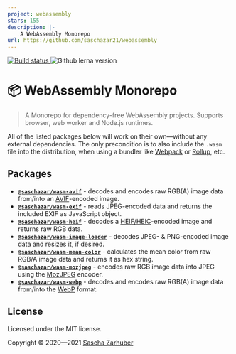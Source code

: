 ```yaml
---
project: webassembly
stars: 155
description: |-
    A WebAssembly Monorepo
url: https://github.com/saschazar21/webassembly
---
```


[![Build status](https://github.com/saschazar21/webassembly/actions/workflows/build-and-test.yml/badge.svg)
](https://github.com/saschazar21/webassembly/actions) ![Github lerna version](https://img.shields.io/github/lerna-json/v/saschazar21/webassembly)

# 📦 WebAssembly Monorepo

> A Monorepo for dependency-free WebAssembly projects. Supports browser, web worker and Node.js runtimes.

All of the listed packages below will work on their own—without any external dependencies. The only precondition is to also include the `.wasm` file into the distribution, when using a bundler like [Webpack](https://webpack.js.org/) or [Rollup](https://rollupjs.org/guide/en/), etc.

## Packages

- **[`@saschazar/wasm-avif`](https://github.com/saschazar21/webassembly/tree/master/packages/avif)** - decodes and encodes raw RGB(A) image data from/into an [AVIF](https://aomediacodec.github.io/av1-avif/)-encoded image.
- **[`@saschazar/wasm-exif`](https://github.com/saschazar21/webassembly/tree/master/packages/exif)** - reads JPEG-encoded data and returns the included EXIF as JavaScript object.
- **[`@saschazar/wasm-heif`](https://github.com/saschazar21/webassembly/tree/master/packages/heif)** - decodes a [HEIF/HEIC](http://nokiatech.github.io/heif/technical.html)-encoded image and returns raw RGB data.
- **[`@saschazar/wasm-image-loader`](https://github.com/saschazar21/webassembly/tree/master/packages/image-loader)** - decodes JPEG- & PNG-encoded image data and resizes it, if desired.
- **[`@saschazar/wasm-mean-color`](https://github.com/saschazar21/webassembly/tree/master/packages/mean-color)** - calculates the mean color from raw RGB/A image data and returns it as hex string.
- **[`@saschazar/wasm-mozjpeg`](https://github.com/saschazar21/webassembly/tree/master/packages/mozjpeg)** - encodes raw RGB image data into JPEG using the [MozJPEG](https://github.com/mozilla/mozjpeg) encoder.
- **[`@saschazar/wasm-webp`](https://github.com/saschazar21/webassembly/tree/master/packages/webp)** - decodes and encodes raw RGB(A) image data from/into the [WebP](https://github.com/webmproject/libwebp) format.

## License

Licensed under the MIT license.

Copyright ©️ 2020—2021 [Sascha Zarhuber](https://sascha.work)

